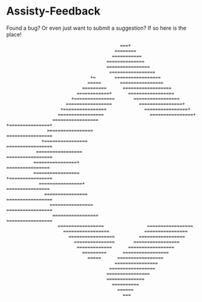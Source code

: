 # Assisty-Feedback
Found a bug? Or even just want to submit a suggestion? If so here is the place!

                                              ===+                                                  
                                            ========                                                
                                           ===========                                              
                                         ==============                                             
                                         ================                                           
                                          =================                                         
                                   +=       =================                                       
                                  =====       ================                                      
                                =========      ==================                                   
                              ============+      =================                                  
                            +===============       =================                                
                          =================          ================+                              
                        +================              ================+                            
                       =================                 ================+                          
                     =================                    +===============+                         
                   =================                        =================                       
                 +================                            =================                     
               =================                                =================                   
              ================+                                   ================                  
              =================                                  +================                  
                ================+                               ================                    
                  ================                            =================                     
                    ================                        =================                       
                     =================                    =================                         
                       =================                =================                           
                         =================             ================                             
                           =================         =================                              
                             ===============       =================                                
                              =============      =================                                  
                                =========      =================                                    
                                  =====      =================                                      
                                            ================                                        
                                          =================                                         
                                         ================                                           
                                         ==============                                             
                                           ==========                                               
                                             ======                                                 
                                               ===                                                  
